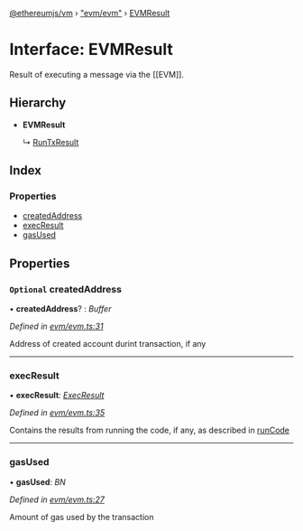 [@ethereumjs/vm](../README.md) › ["evm/evm"](../modules/_evm_evm_.md) › [EVMResult](_evm_evm_.evmresult.md)

# Interface: EVMResult

Result of executing a message via the [[EVM]].

## Hierarchy

* **EVMResult**

  ↳ [RunTxResult](_runtx_.runtxresult.md)

## Index

### Properties

* [createdAddress](_evm_evm_.evmresult.md#optional-createdaddress)
* [execResult](_evm_evm_.evmresult.md#execresult)
* [gasUsed](_evm_evm_.evmresult.md#gasused)

## Properties

### `Optional` createdAddress

• **createdAddress**? : *Buffer*

*Defined in [evm/evm.ts:31](https://github.com/ethereumjs/ethereumjs-vm/blob/master/packages/vm/lib/evm/evm.ts#L31)*

Address of created account durint transaction, if any

___

###  execResult

• **execResult**: *[ExecResult](_evm_evm_.execresult.md)*

*Defined in [evm/evm.ts:35](https://github.com/ethereumjs/ethereumjs-vm/blob/master/packages/vm/lib/evm/evm.ts#L35)*

Contains the results from running the code, if any, as described in [runCode](../classes/_index_.vm.md#runcode)

___

###  gasUsed

• **gasUsed**: *BN*

*Defined in [evm/evm.ts:27](https://github.com/ethereumjs/ethereumjs-vm/blob/master/packages/vm/lib/evm/evm.ts#L27)*

Amount of gas used by the transaction
